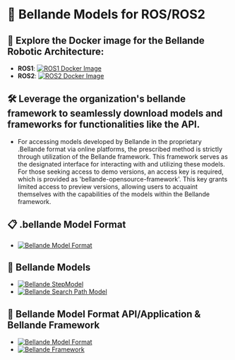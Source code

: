# 🚀 Bellande Models for ROS/ROS2 

## 📧 Explore the Docker image for the Bellande Robotic Architecture:
- **ROS1**: [![ROS1 Docker Image](https://img.shields.io/docker/pulls/ronaldsonbellande/bellande_robotic_environment_ros1)](https://hub.docker.com/r/ronaldsonbellande/bellande_robotic_environment_ros1)
- **ROS2**: [![ROS2 Docker Image](https://img.shields.io/docker/pulls/ronaldsonbellande/bellande_robotic_environment_ros2)](https://hub.docker.com/r/ronaldsonbellande/bellande_robotic_environment_ros2)

## 🛠️ Leverage the organization's bellande framework to seamlessly download models and frameworks for functionalities like the API.
- For accessing models developed by Bellande in the proprietary .Bellande format via online platforms, the prescribed method is strictly through utilization of the Bellande framework. This framework serves as the designated interface for interacting with and utilizing these models. For those seeking access to demo versions, an access key is required, which is provided as 'bellande-opensource-framework'. This key grants limited access to preview versions, allowing users to acquaint themselves with the capabilities of the models within the Bellande framework.

## 📋 .bellande Model Format
- [![Bellande Model Format](https://img.shields.io/badge/Bellande%20MODEL%20FORMAT-.bellande%20Format-0099cc?style=for-the-badge)](https://github.com/Artificial-Intelligence-Computer-Vision/bellande_model_format)


## 🐳 Bellande Models
- [![Bellande StepModel](https://img.shields.io/badge/Bellande%20MODEL-Bellande/Step-0099cc?style=for-the-badge)](https://github.com/Robotics-Sensors/bellande_robots_step_models)
- [![Bellande Search Path Model](https://img.shields.io/badge/Bellande%20MODEL-Bellande/Search%20Path-0099cc?style=for-the-badge)](https://github.com/Robotics-Sensors/bellande_search_path_models)

## 💨 Bellande Model Format API/Application & Bellande Framework
- [![Bellande Model Format](https://img.shields.io/badge/Bellande%20Model%20Format-0099cc?style=for-the-badge)](https://github.com/Robotics-Sensors/bellande_model_format)
- [![Bellande Framework](https://img.shields.io/badge/Bellande%20Model%20Framework-0099cc?style=for-the-badge)](https://github.com/Robotics-Sensors/bellande_model_framework)

